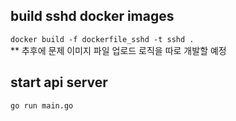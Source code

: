 ## build sshd docker images
`docker build -f dockerfile_sshd -t sshd .`  
** 추후에 문제 이미지 파일 업로드 로직을 따로 개발할 예정  

## start api server
`go run main.go`  